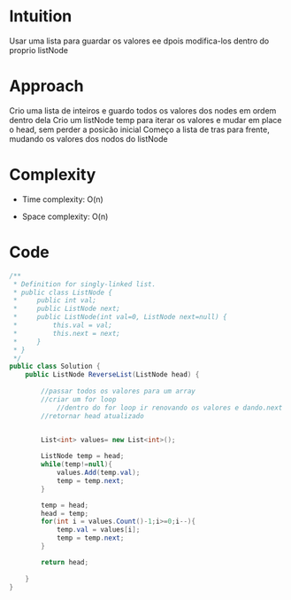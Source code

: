# Intuition
Usar uma lista para guardar os valores ee dpois modifica-los dentro do proprio listNode

# Approach
Crio uma lista de inteiros e guardo todos os valores dos nodes em ordem dentro dela
Crio um listNode temp para iterar os valores e mudar em place o head, sem perder a posicão inicial
Começo a lista de tras para frente, mudando os valores dos nodos do listNode


# Complexity
- Time complexity: O(n)

- Space complexity: O(n)
# Code
```csharp []
/**
 * Definition for singly-linked list.
 * public class ListNode {
 *     public int val;
 *     public ListNode next;
 *     public ListNode(int val=0, ListNode next=null) {
 *         this.val = val;
 *         this.next = next;
 *     }
 * }
 */
public class Solution {
    public ListNode ReverseList(ListNode head) {
        
        //passar todos os valores para um array
        //criar um for loop
            //dentro do for loop ir renovando os valores e dando.next
        //retornar head atualizado

        
        List<int> values= new List<int>();

        ListNode temp = head;
        while(temp!=null){
            values.Add(temp.val);
            temp = temp.next;
        }

        temp = head;
        head = temp;
        for(int i = values.Count()-1;i>=0;i--){
            temp.val = values[i];
            temp = temp.next;
        }

        return head;
        
    }
}
```
